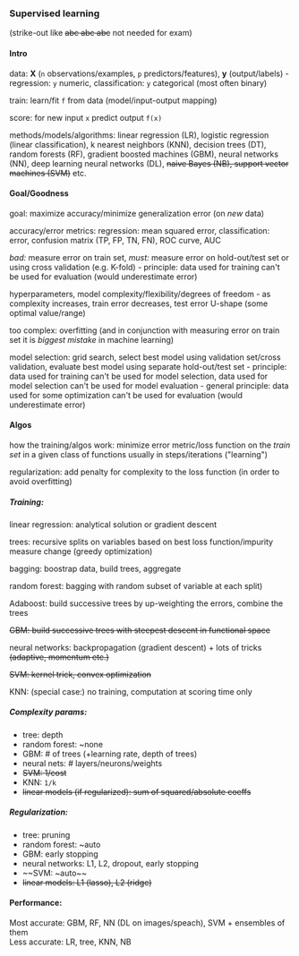 
### Supervised learning 

(strike-out like ~~abc abc abc~~ not needed for exam)

#### Intro

data: **X** (`n` observations/examples, `p` predictors/features), **y** (output/labels) -
regression: `y` numeric, classification: `y` categorical (most often binary)

train: learn/fit `f` from data (model/input-output mapping)

score: for new input `x` predict output `f(x)`

methods/models/algorithms: linear regression (LR), logistic regression (linear classification), k nearest neighbors (KNN), decision trees (DT), random forests (RF), gradient boosted machines (GBM), neural networks (NN), deep learning neural networks (DL), ~~naive Bayes (NB), support vector machines (SVM)~~ etc.


#### Goal/Goodness

goal: maximize accuracy/minimize generalization error (on *new* data)

accuracy/error metrics: regression: mean squared error, classification: error, confusion matrix (TP, FP, TN, FN), ROC curve, AUC

*bad:* measure error on train set, *must:* measure error on hold-out/test set or using cross validation (e.g. K-fold) - principle: data used for training can't be used for 
evaluation (would underestimate error)

hyperparameters, model complexity/flexibility/degrees of freedom - as complexity increases, train error decreases, test error U-shape (some optimal value/range)

too complex: overfitting (and in conjunction with measuring error on train set it is *biggest
mistake* in machine learning)

model selection: grid search, select best model using validation set/cross validation, evaluate best model using separate hold-out/test set - principle: data used for training can't be used for model selection, data used for model selection can't be used for model evaluation - general principle: data used for some optimization can't be used for evaluation (would underestimate error)


#### Algos

how the training/algos work: minimize error metric/loss function on the *train set* 
in a given class of functions usually in steps/iterations ("learning")

regularization: add penalty for complexity to the loss function (in order to avoid overfitting)

##### Training:

linear regression: analytical solution or gradient descent

trees: recursive splits on variables based on best loss function/impurity measure 
change (greedy optimization)

bagging: boostrap data, build trees, aggregate

random forest: bagging with random subset of variable at each split)

Adaboost: build successive trees by up-weighting the errors, combine the trees

~~GBM: build successive trees with steepest descent in functional space~~

neural networks: backpropagation (gradient descent) + lots of tricks 
~~(adaptive, momentum etc.)~~

~~SVM: kernel trick, convex optimization~~

KNN: (special case:) no training, computation at scoring time only

##### Complexity params:

- tree: depth
- random forest: ~none
- GBM: \# of trees (+learning rate, depth of trees)
- neural nets: \# layers/neurons/weights
- ~~SVM: 1/cost~~
- KNN: `1/k`
- ~~linear models (if regularized): sum of squared/absolute coeffs~~

##### Regularization:

- tree: pruning
- random forest: ~auto
- GBM: early stopping
- neural networks: L1, L2, dropout, early stopping
- ~~SVM: ~auto~~
- ~~linear models: L1 (lasso), L2 (ridge)~~


#### Performance:

Most accurate: GBM, RF, NN (DL on images/speach), SVM + ensembles of them <br>
Less accurate: LR, tree, KNN, NB











